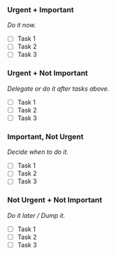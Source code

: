 ### Urgent + Important
*Do it now.*
- [ ] Task 1
- [ ] Task 2
- [ ] Task 3

### Urgent + Not Important
*Delegate or do it after tasks above.*
- [ ] Task 1
- [ ] Task 2
- [ ] Task 3

### Important, Not Urgent
*Decide when to do it.*
- [ ] Task 1
- [ ] Task 2
- [ ] Task 3

### Not Urgent + Not Important
*Do it later / Dump it.*
- [ ] Task 1
- [ ] Task 2
- [ ] Task 3
